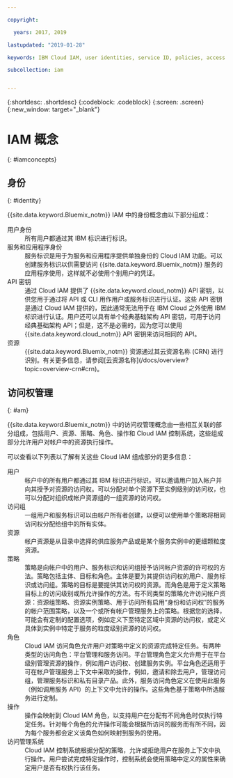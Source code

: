 ```yaml
---

copyright:

  years: 2017, 2019

lastupdated: "2019-01-28"

keywords: IBM Cloud IAM, user identities, service ID, policies, access management, roles, actions

subcollection: iam


---
```


{:shortdesc: .shortdesc}
{:codeblock: .codeblock}
{:screen: .screen}
{:new_window: target="_blank"}

# IAM 概念
{: #iamconcepts}

## 身份
{: #identity}

{{site.data.keyword.Bluemix_notm}} IAM 中的身份概念由以下部分组成：

<dl>
<dt>用户身份</dt>
<dd>所有用户都通过其 IBM 标识进行标识。</dd>
<dt>服务和应用程序身份</dt>
<dd>服务标识是用于为服务和应用程序提供单独身份的 Cloud IAM 功能。可以创建服务标识以供需要访问 {{site.data.keyword.Bluemix_notm}} 服务的应用程序使用，这样就不必使用个别用户的凭证。</dd>
<dt>API 密钥</dt>
<dd>通过 Cloud IAM 提供了 {{site.data.keyword.cloud_notm}} API 密钥，以供您用于通过将 API 或 CLI 用作用户或服务标识进行认证。这些 API 密钥是通过 Cloud IAM 提供的，因此通常无法用于在 IBM Cloud 之外使用 IBM 标识进行认证。用户还可以具有单个经典基础架构 API 密钥，可用于访问经典基础架构 API；但是，这不是必需的，因为您可以使用 {{site.data.keyword.cloud_notm}} API 密钥来访问相同的 API。</dd>
<dt>资源</dt>
<dd>{{site.data.keyword.Bluemix_notm}} 资源通过其云资源名称 (CRN) 进行识别。有关更多信息，请参阅[云资源名称](/docs/overview?topic=overview-crn#crn)。</dd>
</dl>

## 访问权管理
{: #am}

{{site.data.keyword.Bluemix_notm}} 中的访问权管理概念由一些相互关联的部分组成，包括用户、资源、策略、角色、操作和 Cloud IAM 控制系统，这些组成部分允许用户对帐户中的资源执行操作。

可以查看以下列表以了解有关这些 Cloud IAM 组成部分的更多信息：

<dl>
<dt>用户</dt>
<dd>帐户中的所有用户都通过其 IBM 标识进行标识。可以邀请用户加入帐户并向其授予对资源的访问权。可以分配对单个资源下至实例级别的访问权，也可以分配对组织成帐户资源组的一组资源的访问权。</dd>
<dt>访问组</dt>
<dd>一组用户和服务标识可以由帐户所有者创建，以便可以使用单个策略将相同访问权分配给组中的所有实体。</dd>
<dt>资源</dt>
<dd>帐户资源是从目录中选择的供应服务产品或是某个服务实例中的更细颗粒度资源。</dd>
<dt>策略</dt>
<dd>策略是向帐户中的用户、服务标识和访问组授予访问帐户资源的许可权的方法。策略包括主体、目标和角色。主体是要为其提供访问权的用户、服务标识或访问组。策略的目标是要提供其访问权的资源。而角色是用于定义策略目标上的访问级别或所允许操作的方法。有不同类型的策略允许访问帐户资源：资源组策略、资源实例策略、用于访问所有启用“身份和访问权”的服务的帐户范围策略，以及一个或所有帐户管理服务上的策略。根据您的选择，可能会有定制的配置选项，例如定义下至特定区域中资源的访问权，或定义具体到实例中特定于服务的粒度级别资源的访问权。</dd>
<dt>角色</dt>
<dd>Cloud IAM 访问角色允许用户对策略中定义的资源完成特定任务。有两种类型的访问角色：平台管理和服务访问。平台管理角色定义允许用于在平台级别管理资源的操作，例如用户访问权、创建服务实例。平台角色还适用于可在帐户管理服务上下文中采取的操作，例如，邀请和除去用户，管理访问组，管理服务标识和私有目录产品。此外，服务访问角色定义在使用此服务（例如调用服务 API）的上下文中允许的操作。这些角色基于策略中所选服务进行定制。</dd>
<dt>操作</dt>
<dd>操作会映射到 Cloud IAM 角色，以支持用户在分配有不同角色时仅执行特定任务。针对每个角色的允许操作可能会根据所访问的服务而有所不同，因为每个服务都会定义该角色如何映射到服务的使用。</dd>
<dt>访问管理系统</dt>
<dd>Cloud IAM 控制系统根据分配的策略，允许或拒绝用户在服务上下文中执行操作。用户尝试完成特定操作时，控制系统会使用策略中定义的属性来确定用户是否有权执行该任务。</dd>
</dl>
